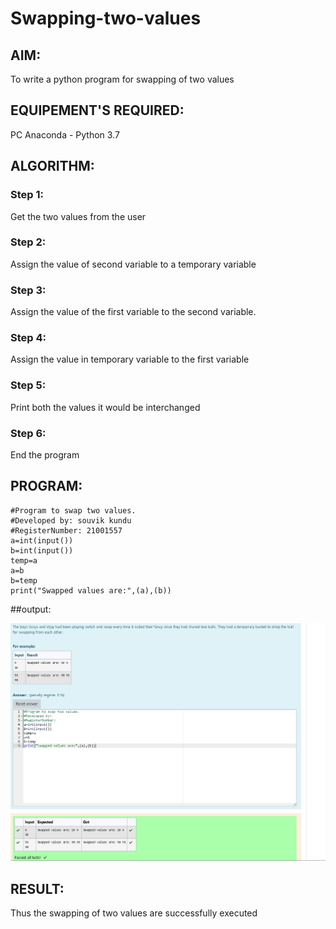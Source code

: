 # Swapping-two-values
## AIM:
To write a python program for swapping of two values
## EQUIPEMENT'S REQUIRED: 
PC
Anaconda - Python 3.7
## ALGORITHM: 

### Step 1:

Get the two values from the user
### Step 2:

Assign the value of second variable to a temporary variable

### Step 3: 
Assign the value of the first variable to the second variable.

### Step 4:  
Assign the value in temporary variable to the first variable

### Step 5: 
Print both the values it would be interchanged

### Step 6: 
End the program

## PROGRAM:
~~~
#Program to swap two values.
#Developed by: souvik kundu
#RegisterNumber: 21001557
a=int(input())
b=int(input())
temp=a
a=b
b=temp
print("Swapped values are:",(a),(b))

~~~

##output:

![git logo](tr.png)


## RESULT:
Thus the swapping of two values are successfully executed



